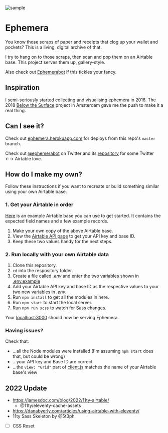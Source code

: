 ![sample](https://user-images.githubusercontent.com/3104761/80896885-7346ed80-8d36-11ea-961f-59fee197bb59.jpg)

# Ephemera

You know those scraps of paper and receipts that clog up your wallet and pockets? This is a living, digital archive of that.

I try to hang on to those scraps, then scan and pop them on an Airtable base. This project serves them up, gallery-style.

Also check out [Ephemerabot](https://github.com/dnywh/ephemerabot) if this tickles your fancy.

## Inspiration

I semi-seriously started collecting and visualising ephemera in 2016. The 2018 [Below the Surface](https://belowthesurface.amsterdam/en) project in Amsterdam gave me the push to make it a real thing.

## Can I see it?

Check out [ephemera.herokuapp.com](http://ephemera.herokuapp.com/) for deploys from this repo's `master` branch.

Check out [@ephemerabot](https://twitter.com/ephemerabot) on Twitter and its [repository](https://github.com/dnywh/ephemerabot) for some Twitter ←→ Airtable love.

## How do I make my own?

Follow these instructions if you want to recreate or build something similar using your own Airtable base.

### 1. Get your Airtable in order

[Here](https://airtable.com/shr1HFbqpH0axgEb6) is an example Airtable base you can use to get started. It contains the expected field names and a few example records.

1. Make your own copy of the above Airtable base.
2. View the [Airtable API page](https://airtable.com/api) to get your API key and base ID.
3. Keep these two values handy for the next steps.

### 2. Run locally with your own Airtable data

1. Clone this repository.
2. `cd` into the respository folder.
3. Create a file called _.env_ and enter the two variables shown in [.env.example](https://github.com/dannyalright/ephemera/blob/master/.env.example)
4. Add your Airtable API key and base ID as the respective values to your two new variables in _.env_.
5. Run `npm install` to get all the modules in here.
6. Run `npm start` to start the local server.
7. Run `npm run scss` to watch for Sass changes.

Your [localhost:3000](http://localhost:3000) should now be serving Ephemera.

### Having issues?

Check that:

- ...all the Node modules were installed (I'm assuming `npm start` does that, but could be wrong)
- ...your API key and Base ID are correct
- ...the `view: "Grid"` part of [client.js]() matches the name of your Airtable base's view

## 2022 Update

- https://jamesdoc.com/blog/2022/11ty-airtable/
  - @11ty/eleventy-cache-assets
- https://danabyerly.com/articles/using-airtable-with-eleventy/
- 11ty Sass Skeleton by @5t3ph

- [ ] CSS Reset
